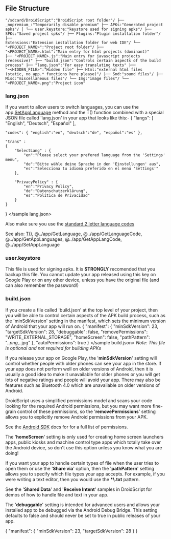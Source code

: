 ## File Structure

<code>"/sdcard/DroidScript":"DroidScript root folder"/
├── \_nopremium\_:"Temporarily disable premium"
├── APKs:"Generated project apks"/
│   └── user.keystore:"keystore used for signing apks"/
├── SPKs:"Saved project spks"/
├── Plugins:"Plugin installation folder"/
├── Extensions:"Extension installation folder for web IDE"/
└── "&lt;PROJECT\_NAME&gt;":"Project root folder"/
    ├── "&lt;PROJECT\_NAME&gt;.html":"Main entry for html projects (dominant)"
    ├── "&lt;PROJECT\_NAME&gt;.js":"Main entry for javascript projects (recessive)"
    ├── "build.json":"Controls certain aspects of the build process"
    ├── "lang.json":"For easy translating texts"
    ├── "~&lt;HIDDEN\_FILE&gt;":"Hidden file"
    ├── Html:"external html files (static, no app.* functions here please)"/
    ├── Snd:"sound files"/
    ├── Misc:"miscellaneous files"/
    └── Img:"image files"/
        └── "&lt;PROJECT\_NAME&gt;.png":"Project icon"
</code>

### lang.json

If you want to allow users to switch languages, you can use the
app.[SetAppLanguage](../app/SetLanguage.htm#Example) method and the T() function combined with a special JSON
file called 'lang.json' in your app that looks like this:-
<sample lang.json norun>
{
	"langs": [ "English", "Deutsch", "Español" ],

	"codes": { "english":"en", "deutsch":"de", "español":"es" },

	"trans" :
	{
		"SelectLang" : {
			"en":"Please select your prefered language from the 'Settings' menu",
			"de":"Bitte wähle deine Sprache in den 'Einstellungen' aus",
			"es":"Selecciona tu idioma preferido en el menú 'Settings'"
		},

		"PrivacyPolicy" : {
			"en":"Privacy Policy",
			"de":"Datenschutzerklärung",
			"es":"Política de Privacidad"
		}
	}
}
</sample lang.json>

Also make sure you use the [standard 2 letter language codes](http://www.loc.gov/standards/iso639-2/php/code\_list.php)

See also: [T()](04CodingFeatures.htm#Translations), @../app/GetLanguage, @../app/GetLanguageCode, @../app/GetAppLanguages, @../app/GetAppLangCode, @../app/SetAppLanguage

### user.keystore

This file is used for signing apks. It is **STRONGLY** recomended that you backup this file. You cannot update your app released using this key on Google Play or on any other device, unless you have the original file (and can also remember the password!)

### build.json

If you create a file called 'build.json' at the top level of your project, then you will be able to control certain aspects of the APK build process, such as the 'minSdkVersion' setting in the manifest, which sets the minimum version of Android that your app will run on.
<sample build.json>
{
	"manifest":
	{
		"minSdkVersion": 23,
		"targetSdkVersion": 28,
		"debuggable": false,
		"removePermissions": "WRITE\_EXTERNAL\_STORAGE",
		"homeScreen": false,
		"pathPattern": ".*\.png,.*\.jpg"
	},
	"autoPermissions": true
}
</sample build.json>
_Note: This file is optional and not required for building APKs_

If you release your app on Google Play, the '**minSdkVersion**' setting will control whether people with older phones can see your app in the store. If your app does not perform well on older versions of Android, then it is usually a good idea to make it unavailable for older phones or you will get lots of negative ratings and people will avoid your app. There may also be features such as Bluetooth 4.0 which are unavailable on older versions of Android.

DroidScript uses a simplified permissions model and scans your code looking for the required Android permissions, but you may want more fine-grain control of these permissions, so the '**removePermissions**' setting allows you to explicitly remove Android permissions from your APK.

See the [Android SDK](https://developer.android.com/reference/android/Manifest.permission.html) docs for for a full list of permissions.

The '**homeScreen**' setting is only used for creating home screen launchers apps, public kiosks and machine control type apps which totally take over the Android device, so don't use this option unless you know what you are doing!

If you want your app to handle certain types of file when the user tries to open them or use the '**Share via**' option, then the '**pathPattern**' setting allows you to specify which file types your app accepts. For example, if you were writing a text editor, then you would use the <b>\*\\.txt</b> pattern.

See the '**Shared Data**' and '**Receive Intent**' samples in DroidScript for demos of how to handle file and text in your app.

The '**debuggable**' setting is intended for advanced users and allows your installed app to be debugged via the Android Debug Bridge. This setting defaults to false and should never be set to true in public releases of your app.

<sample minimal build.json>
{
	"manifest":
	{
		"minSdkVersion": 23,
		"targetSdkVersion": 28
	}
}
</sample minimal build.json>
